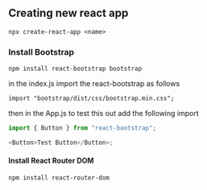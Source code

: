 ## Creating new react app

`npx create-react-app <name>`

### Install Bootstrap

`npm install react-bootstrap bootstrap`

in the index.js import the react-bootstrap as follows

`import "bootstrap/dist/css/bootstrap.min.css";`

then in the App.js to test this out add the following import

```javascript
import { Button } from "react-bootstrap";

<Button>Test Button</Button>;
```

#### Install React Router DOM

`npm install react-router-dom`
